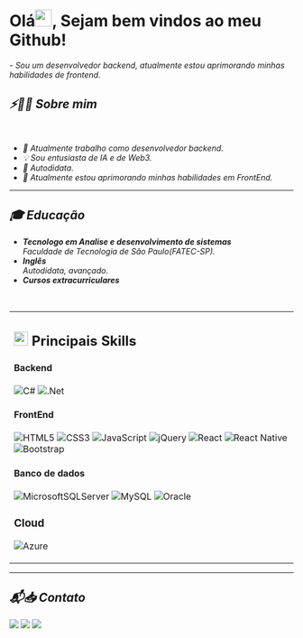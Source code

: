 # Olá<img src = "https://raw.githubusercontent.com/MartinHeinz/MartinHeinz/master/wave.gif" width = 30px>, Sejam bem vindos ao meu Github!
 
 <p>- <i>Sou um desenvolvedor backend, atualmente estou aprimorando minhas habilidades de frontend.

## ⚡🙋‍♂️ Sobre mim
</br>

- 🔧 Atualmente trabalho como desenvolvedor backend.
- 💡 Sou entusiasta de IA e de Web3.
- 🧠 Autodidata.
- 📖 Atualmente estou aprimorando minhas habilidades em FrontEnd.


<hr>

## 🎓 Educação
- **Tecnologo em Analise e desenvolvimento de sistemas**  
  Faculdade de Tecnologia de São Paulo(FATEC-SP).
- **Inglês**  
  Autodidata, avançado.
- **Cursos extracurriculares**  


</br>


<table width="100%" >

 <tr>
    <td width="60%">
     
## <img src="https://media2.giphy.com/media/QssGEmpkyEOhBCb7e1/giphy.gif?cid=ecf05e47a0n3gi1bfqntqmob8g9aid1oyj2wr3ds3mg700bl&rid=giphy.gif" width ="25"> Principais Skills

#### Backend

![C#](https://img.shields.io/badge/c%23-%23239120.svg?style=for-the-badge&logo=csharp&logoColor=white)
![.Net](https://img.shields.io/badge/.NET-5C2D91?style=for-the-badge&logo=.net&logoColor=white)

#### FrontEnd
![HTML5](https://img.shields.io/badge/html5-%23E34F26.svg?style=for-the-badge&logo=html5&logoColor=white)
![CSS3](https://img.shields.io/badge/css3-%231572B6.svg?style=for-the-badge&logo=css3&logoColor=white)
![JavaScript](https://img.shields.io/badge/javascript-%23323330.svg?style=for-the-badge&logo=javascript&logoColor=%23F7DF1E)
![jQuery](https://img.shields.io/badge/jquery-%230769AD.svg?style=for-the-badge&logo=jquery&logoColor=white)
![React](https://img.shields.io/badge/react-%2320232a.svg?style=for-the-badge&logo=react&logoColor=%2361DAFB)
![React Native](https://img.shields.io/badge/react_native-%2320232a.svg?style=for-the-badge&logo=react&logoColor=%2361DAFB)
![Bootstrap](https://img.shields.io/badge/bootstrap-%238511FA.svg?style=for-the-badge&logo=bootstrap&logoColor=white)
<!--      
![Express.js](https://img.shields.io/badge/express.js-%23404d59.svg?style=flat&logo=express&logoColor=%2361DAFB) -->
<!-- ![PHP](https://img.shields.io/badge/PHP-777BB4?style=flat&logo=php&logoColor=white)&nbsp; -->


#### Banco de dados

![MicrosoftSQLServer](https://img.shields.io/badge/Microsoft%20SQL%20Server-CC2927?style=for-the-badge&logo=microsoft%20sql%20server&logoColor=white)
![MySQL](https://img.shields.io/badge/mysql-4479A1.svg?style=for-the-badge&logo=mysql&logoColor=white)
![Oracle](https://img.shields.io/badge/Oracle-F80000?style=for-the-badge&logo=oracle&logoColor=white)

### Cloud

![Azure](https://img.shields.io/badge/azure-%230072C6.svg?style=for-the-badge&logo=microsoftazure&logoColor=white)
</td>

 </tr>
</table>

</div>
<hr>

## 📬📥 Contato



<a href="mailto:tiago-tmt@hotmail.com"><img src="https://img.shields.io/badge/e‑mail-D14836.svg?style=for-the-badge&logo=GMail&logoColor=white"/></a>
<a href="https://instagram.com/xtiagomtx"><img src="https://img.shields.io/badge/instagram-E4405F.svg?style=for-the-badge&logo=instagram&logoColor=white"/></a>
<a href="https://linkedin.com/in/tiagomt"><img src="https://img.shields.io/badge/linkedin-0077B5.svg?style=for-the-badge&logo=linkedin&logoColor=white"/></a>

</br>
</br>

